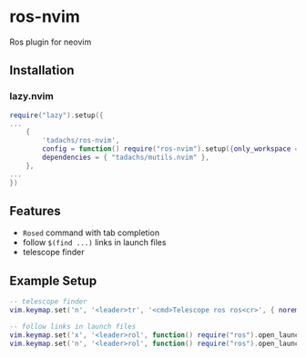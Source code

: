 # ros-nvim

Ros plugin for neovim

## Installation

### lazy.nvim

```lua
require("lazy").setup({
...
    {
        'tadachs/ros-nvim',
        config = function() require("ros-nvim").setup({only_workspace = true}) end,
        dependencies = { "tadachs/mutils.nvim" },
    },
...
})
```

## Features

- `Rosed` command with tab completion
- follow `$(find ...)` links in launch files
- telescope finder

## Example Setup

```lua
-- telescope finder
vim.keymap.set('n', '<leader>tr', '<cmd>Telescope ros ros<cr>', { noremap = true })

-- follow links in launch files
vim.keymap.set('x', '<leader>rol', function() require("ros").open_launch_include() end, { silent = true, noremap = true })
vim.keymap.set('n', '<leader>rol', function() require("ros").open_launch_include() end, { silent = true, noremap = true })
```
